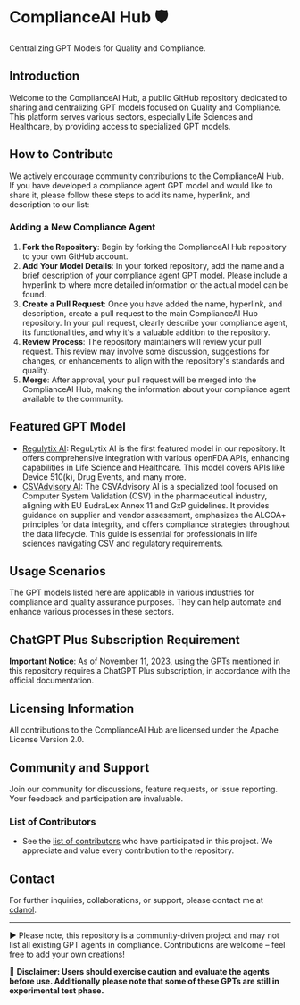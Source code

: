 # ComplianceAI Hub 🛡️
Centralizing GPT Models for Quality and Compliance.

## Introduction
Welcome to the ComplianceAI Hub, a public GitHub repository dedicated to sharing and centralizing GPT models focused on Quality and Compliance. This platform serves various sectors, especially Life Sciences and Healthcare, by providing access to specialized GPT models.

## How to Contribute
We actively encourage community contributions to the ComplianceAI Hub. If you have developed a compliance agent GPT model and would like to share it, please follow these steps to add its name, hyperlink, and description to our list:

### Adding a New Compliance Agent
1. **Fork the Repository**: Begin by forking the ComplianceAI Hub repository to your own GitHub account.
2. **Add Your Model Details**: In your forked repository, add the name and a brief description of your compliance agent GPT model. Please include a hyperlink to where more detailed information or the actual model can be found.
3. **Create a Pull Request**: Once you have added the name, hyperlink, and description, create a pull request to the main ComplianceAI Hub repository. In your pull request, clearly describe your compliance agent, its functionalities, and why it's a valuable addition to the repository.
4. **Review Process**: The repository maintainers will review your pull request. This review may involve some discussion, suggestions for changes, or enhancements to align with the repository's standards and quality.
5. **Merge**: After approval, your pull request will be merged into the ComplianceAI Hub, making the information about your compliance agent available to the community.

## Featured GPT Model
* [Regulytix AI](https://chat.openai.com/g/g-Jj2Fluu08-regulytix-ai): ReguLytix AI is the first featured model in our repository. It offers comprehensive integration with various openFDA APIs, enhancing capabilities in Life Science and Healthcare. This model covers APIs like Device 510(k), Drug Events, and many more.
* [CSVAdvisory AI](https://chat.openai.com/g/g-0NeRqfsVd-csvadvisory-ai): The CSVAdvisory AI is a specialized tool focused on Computer System Validation (CSV) in the pharmaceutical industry, aligning with EU EudraLex Annex 11 and GxP guidelines. It provides guidance on supplier and vendor assessment, emphasizes the ALCOA+ principles for data integrity, and offers compliance strategies throughout the data lifecycle. This guide is essential for professionals in life sciences navigating CSV and regulatory requirements.

## Usage Scenarios
The GPT models listed here are applicable in various industries for compliance and quality assurance purposes. They can help automate and enhance various processes in these sectors.

## ChatGPT Plus Subscription Requirement
**Important Notice**: As of November 11, 2023, using the GPTs mentioned in this repository requires a ChatGPT Plus subscription, in accordance with the official documentation.

## Licensing Information
All contributions to the ComplianceAI Hub are licensed under the Apache License Version 2.0.

## Community and Support
Join our community for discussions, feature requests, or issue reporting. Your feedback and participation are invaluable.

### List of Contributors
- See the [list of contributors](https://github.com/cdanto/ComplianceAI-Hub/graphs/contributors) who have participated in this project. We appreciate and value every contribution to the repository.

## Contact
For further inquiries, collaborations, or support, please contact me at [cdanol](https://twitter.com/cdanol).

---

▶️ Please note, this repository is a community-driven project and may not list all existing GPT agents in compliance. Contributions are welcome – feel free to add your own creations!

🚩 **Disclaimer: Users should exercise caution and evaluate the agents before use. Additionally please note that some of these GPTs are still in experimental test phase.**
